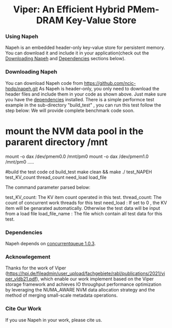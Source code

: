 <h1 align="center">Viper: An Efficient Hybrid PMem-DRAM Key-Value Store</h1>

### Using Napeh

Napeh is an embedded header-only key-value store for persistent memory.
You can download it and include it in your application(check out the [Downloading Napeh](#downloading-Napeh) and [Dependencies](#dependencies) sections below).

### Downloading Napeh

You can download Napeh code from https://github.com/ncic-hpdp/napeh.git
As Napeh is header-only, you only need to download the header files and include them in your code as shown above.
Just make sure you have the [dependencies](#dependencies) installed.
There is a simple performce test example in the sub-directory "build_test" , you can run this test follow the step below:
We will provide complete benchmark code soon.

# mount the NVM data pool in the pararent directory /mnt

mount -o dax /dev/pmem0.0 /mnt/pm0
mount -o dax /dev/pmem1.0 /mnt/pm0
.....

#build the test code
cd build_test
make clean && make
./ test_NAPEH test_KV_count thread_count need_load load_file

The command parameter parsed below:

test_KV_count: The KV item count operated in this test.
thread_count: The count of concurrent work threads for this test
need_load : If set to 0 , the KV item will be genarated automatically. Otherwise the test data will be input from a load file
load_file_name : The file which contain all test data for this test.

### Dependencies

Napeh depends on [concurrentqueue 1.0.3](https://github.com/cameron314/concurrentqueue).

### Acknowlegement

Thanks for the work of Viper (https://hpi.de/fileadmin/user_upload/fachgebiete/rabl/publications/2021/viper_vldb21.pdf),
which enable our work implement based on the Viper storage framework and achieves IO throughput performance optimization
by leveraging the NUMA_AWARE NVM data allocation strategy and the method of merging small-scale metadata operations.



### Cite Our Work

If you use Napeh in your work, please cite us.

```

```

